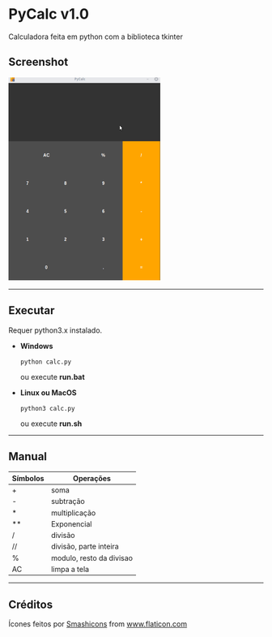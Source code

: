 # PyCalc v1.0
Calculadora feita em python com a biblioteca tkinter
## Screenshot
<img src=screenshots/pycalc.gif/ height=400 width=300>

----------------------------
## Executar

Requer python3.x instalado.

* **Windows**

  ```
  python calc.py
  ```
    ou execute **run.bat**
* **Linux ou MacOS**

  ```
  python3 calc.py
  ```
    ou execute **run.sh**
----------------------------
## Manual

|Símbolos| Operações|
|--------|----------|
| + | soma  |
| - |subtração|
| * |multiplicação|
| **  |Exponencial|
| / |divisão|
| // |divisão, parte inteira|
|%|modulo, resto da divisao|
|AC|limpa a tela|

----------------------------
## Créditos
<div>Ícones feitos por <a href="https://www.flaticon.com/br/autores/smashicons" title="Smashicons">Smashicons</a> from <a href="https://www.flaticon.com/br/" title="Flaticon">www.flaticon.com</a></div>
